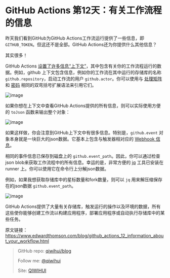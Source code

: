 # GitHub Actions 第12天：有关工作流程的信息

昨天我们看到GitHub为GitHub Actions工作流运行提供了一些信息，即 `GITHUB_TOKEN`。但这还不是全部。GitHub Actions还为你提供什么其他信息？

其实很多！

GitHub Actions [设置了许多信息“上下文”](https://help.github.com/en/actions/automating-your-workflow-with-github-actions/contexts-and-expression-syntax-for-github-actions#github-context)，其中包含有关你的工作流程运行的数据。例如，github 上下文包含信息，例如你的工作流在其中运行的存储库的名称 `github.repository`，启动工作流的用户 `github.actor`。你可以使用与 [处理矩阵](https://qiwihui.com/qiwihui-blog-85/) 和 [密码](https://qiwihui.com/qiwihui-blog-94/) 相同的双弯括号扩展语法来引用它们。

<!--more-->

<script src="https://gist.github.com/ethomson/ef9e54a1dbef5dfa240833b9b6cc6e7e.js"></script>

![image](https://user-images.githubusercontent.com/3297411/77735916-58ea6780-7046-11ea-851f-1d015a832fce.png)

如果你想在上下文中查看GitHub Actions提供的所有信息，则可以实际使用方便的 `toJson` 函数来输出整个对象：

<script src="https://gist.github.com/ethomson/fd59328c86a28792a13c553784ce54fb.js"></script>

![image](https://user-images.githubusercontent.com/3297411/77735932-6142a280-7046-11ea-80c6-2f1e979b2888.png)

如果这样做，你会注意到GitHub上下文中有很多信息。特别是，`github.event` 对象本身就是一块巨大的json数据。它基本上包含与触发器相对应的 [Webhook 信息](https://developer.github.com/v3/activity/events/types/#pushevent)。

相同的事件信息已保存到磁盘上的 `github.event_path`。因此，你可以通过检查json blob来获取工作流程中的所有信息。幸运的是，非常方便的 [jq](https://stedolan.github.io/jq/) 工具已安装在 runner 上。你可以使用它在命令行上分解json数据。

例如，如果我想获取存储库中的星标数量和fork数量，则可以 `jq` 用来解压缩保存在的json数据 `github.event_path`。

<script src="https://gist.github.com/ethomson/d1756c60ada050a30f86da44bf1e5f29.js"></script>

![image](https://user-images.githubusercontent.com/3297411/77735957-6c95ce00-7046-11ea-9c5d-eeafe7628594.png)

GitHub Actions提供了大量有关存储库，触发运行的操作以及环境的数据，所有这些使你能够创建工作流以构建应用程序，部署应用程序或自动执行存储库中的某些任务。

原文链接：https://www.edwardthomson.com/blog/github_actions_12_information_about_your_workflow.html

> GitHub repo: [qiwihui/blog](https://github.com/qiwihui/blog)
>
> Follow me: [@qiwihui](https://github.com/qiwihui)
>
> Site: [QIWIHUI](https://qiwihui.com)

